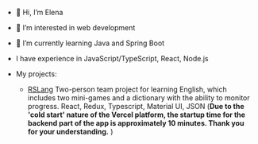 - 👋 Hi, I’m Elena
- 👀 I’m interested in web development
- 🌱 I’m currently learning Java and Spring Boot
- I have experience in JavaScript/TypeScript, React, Node.js

- My projects:

  - [RSLang](https://rslang-monorepo-client.vercel.app/)
Two-person team project for learning English, which includes two mini-games and a dictionary with the ability to monitor progress.
React, Redux, Typescript, Material UI, JSON (**Due to the 'cold start' nature of the Vercel platform, the startup time for the backend part of the app is approximately 10 minutes. Thank you for your understanding.**
)


<!---
- 💞️ I’m looking to collaborate on ...
- 📫 How to reach me ...
ElenaBezro/ElenaBezro is a ✨ special ✨ repository because its `README.md` (this file) appears on your GitHub profile.
You can click the Preview link to take a look at your changes.
--->
